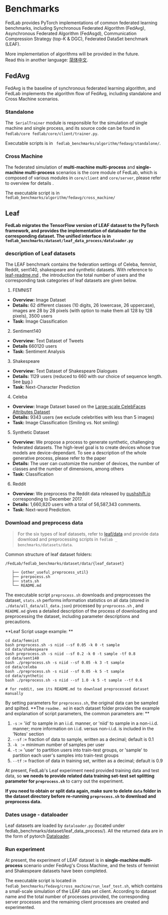 # Benchmarks

FedLab provides PyTorch implementations of common federated learning benchmarks, including Synchronous Federated Algorithm (FedAvg), Asynchronous Federated Algorithm (FedAsgd), Communication Compression Strategy (top-K & DGC), Federated DataSet benchmark (LEAF).

More implementation of algorithms will be provided in the future.  
Read this in another language: [简体中文](./README_zh-cn.md).
## FedAvg

FedAvg is the baseline of synchronous federated learning algorithm, and FedLab implements the algorithm flow of FedAvg, including standalone and Cross Machine scenarios.

### Standalone

The` SerialTrainer` module is responsible for the simulation of single machine and single process, and its source code can be found in `fedlab/core fedlab/core/client/trainer.py`.

Executable scripts is in ` fedlab_benchmarks/algorithm/fedavg/standalone/`.

### Cross Machine

The federated simulation of **multi-machine multi-process** and **single-machine multi-process** scenarios is the core module of FedLab, which is composed of various modules in `core/client` and `core/server`, please refer to overview for details .

The executable script is in `fedlab_benchmarks/algorithm/fedavg/cross_machine/`

## Leaf

**FedLab migrates the TensorFlow version of LEAF dataset to the PyTorch framework, and provides the implementation of dataloader for the corresponding dataset. The unified interface is in `fedlab_benchmarks/dataset/leaf_data_process/dataloader.py`**

### description of Leaf datasets

The LEAF benchmark contains the federation settings of Celeba, femnist, Reddit, sent140, shakespeare and synthetic datasets. With reference to [leaf-readme.md](https://github.com/talwalkarlab/leaf) , the introduction the total number of users and the corresponding task categories of leaf datasets are given below.

1. FEMNIST

- **Overview:** Image Dataset
- **Details:** 62 different classes (10 digits, 26 lowercase, 26 uppercase), images are 28 by 28 pixels (with option to make them all 128 by 128 pixels), 3500 users
- **Task:** Image Classification

2. Sentiment140

- **Overview:** Text Dataset of Tweets
- **Details** 660120 users
- **Task:** Sentiment Analysis

3. Shakespeare

- **Overview:** Text Dataset of Shakespeare Dialogues
- **Details:** 1129 users (reduced to 660 with our choice of sequence length. See [bug](https://github.com/TalwalkarLab/leaf/issues/19).)
- **Task:** Next-Character Prediction

4. Celeba

- **Overview:** Image Dataset based on the [Large-scale CelebFaces Attributes Dataset](http://mmlab.ie.cuhk.edu.hk/projects/CelebA.html)
- **Details:** 9343 users (we exclude celebrities with less than 5 images)
- **Task:** Image Classification (Smiling vs. Not smiling)

5. Synthetic Dataset

- **Overview:** We propose a process to generate synthetic, challenging federated datasets. The high-level goal is to create devices whose true models are device-dependant. To see a description of the whole generative process, please refer to the paper
- **Details:** The user can customize the number of devices, the number of classes and the number of dimensions, among others
- **Task:** Classification

6. Reddit

- **Overview:** We preprocess the Reddit data released by [pushshift.io](https://files.pushshift.io/reddit/) corresponding to December 2017.
- **Details:** 1,660,820 users with a total of 56,587,343 comments.
- **Task:** Next-word Prediction.

### Download and preprocess data

> For the six types of leaf datasets, refer to [leaf/data](https://github.com/talwalkarlab/leaf/tree/master/data) and provide data download and preprocessing scripts in `fedlab _ benchmarks/datasets/data`.

Common structure of leaf dataset folders:

```
/FedLab/fedlab_benchmarks/dataset/data/{leaf_dataset}

   ├── {other_useful_preprocess_util}
   ├── prerpocess.sh
   ├── stats.sh
   └── README.md
```

The executable script `preprocess.sh` downloads and preprocesses the dataset,  `stats.sh` performs information statistics on all data (stored in `./data/all_data/all_data.json`) processed by `preprocess.sh` , and `README.md` gives a detailed description of the process of downloading and preprocessing the dataset, including parameter descriptions and precautions.

**Leaf Script usage example: **

```shell
cd data/femnist
bash preprocess.sh -s niid --sf 0.05 -k 0 -t sample
cd data/shakespeare
bash preprocess.sh -s niid --sf 0.2 -k 0 -t sample -tf 0.8
cd data/sent140
bash ./preprocess.sh -s niid --sf 0.05 -k 3 -t sample
cd data/celeba
bash ./preprocess.sh -s niid --sf 0.05 -k 5 -t sample
cd data/synthetic
bash ./preprocess.sh -s niid --sf 1.0 -k 5 -t sample --tf 0.6

# for reddit, see its README.md to download preprocessed dataset manually
```

By setting parameters for `preprocess.sh`, the original data can be sampled and spilted. **The `readme. md` in each dataset folder provides the example and explanation of script parameters, the common parameters are: **

1. `-s` := 'iid' to sample in an i.i.d. manner, or 'niid' to sample in a non-i.i.d. manner; more information on i.i.d. versus non-i.i.d. is included in the 'Notes' section
2. `--sf` := fraction of data to sample, written as a decimal; default is 0.1
3. `-k ` := minimum number of samples per user
4. `-t` := 'user' to partition users into train-test groups, or 'sample' to partition each user's samples into train-test groups
5. `--tf` := fraction of data in training set, written as a decimal; default is 0.9

At present, FedLab's Leaf experiment need provided training data and test data, so **we needs to provide related data training set-test set splitting parameter for `preprocess.sh`** to carry out the experiment.

**If you need to obtain or split data again, make sure to delete `data` folder in the dataset directory before re-running `preprocess.sh` to download and preprocess data.**

### Dates usage - dataloader

Leaf datasets are loaded by `dataloader.py` (located under fedlab_benchmarks/dataset/leaf_data_process/). All the returned data are in the form of pytorch [Dataloader](https://pytorch.org/docs/stable/data.html).

### Run experiment


At present, the experiment of LEAF dataset is in **single-machine multi-process** scenario under FedAvg's Cross Machine, and the tests of femnist and Shakespeare datasets have been completed.

The executable script is located in `fedlab_benchmarks/fedavg/cross_machine/run_leaf_test.sh`, which contains a small-scale simulation of the LEAF data set client. According to dataset name and the total number of processes provided, the corresponding server processes and the remaining client processes are created and experimented.